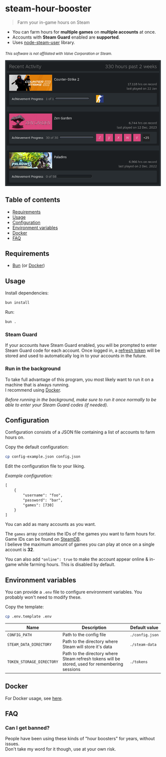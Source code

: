 # steam-hour-booster
> Farm your in-game hours on Steam
- You can farm hours for **multiple games** on **multiple accounts** at once.
- Accounts with **Steam Guard** enabled are **supported**.
- Uses [node-steam-user](https://github.com/DoctorMcKay/node-steam-user) library.

<sub>*This software is not affiliated with Valve Corporation or Steam.*</sub>

![Result of hours farming](./result.png)

## Table of contents
- [Requirements](#requirements)
- [Usage](#usage)
- [Configuration](#configuration)
- [Environment variables](#environment-variables)
- [Docker](#docker)
- [FAQ](#faq)

## Requirements
- [Bun](https://bun.sh/) (or [Docker](https://www.docker.com/))

## Usage

Install dependencies:
```bash
bun install
```

Run:
```bash
bun .
```

### Steam Guard
If your accounts have Steam Guard enabled, you will be prompted to enter Steam Guard code for each account.
Once logged in, a [refresh token](https://github.com/DoctorMcKay/node-steam-user?tab=readme-ov-file#using-refresh-tokens) will be stored and used to automatically log in to your accounts in the future.

### Run in the background
To take full advantage of this program, you most likely want to run it on a machine that is always running.\
I recommend using [Docker](#docker).

*Before running in the background, make sure to run it once normally to be able to enter your Steam Guard codes (if needed).*

## Configuration

Configuration consists of a JSON file containing a list of accounts to farm hours on.

Copy the default configuration:

```bash
cp config-example.json config.json
```

Edit the configuration file to your liking.

*Example configuration:*

```jsonc
[
    {
        "username": "foo",
        "password": "bar",
        "games": [730]
    }
]
```

You can add as many accounts as you want.

The `games` array contains the IDs of the games you want to farm hours for. Game IDs can be found on [SteamDB](https://steamdb.info/).\
I believe the maximum amount of games you can play at once on a single account is **32**.

You can also add `"online": true` to make the account appear online & in-game while farming hours. This is disabled by default.

## Environment variables
You can provide a `.env` file to configure environment variables. You probably won't need to modify these.

Copy the template:
```bash
cp .env.template .env
```

| Name | Description | Default value |
| --- | --- | --- |
| `CONFIG_PATH` | Path to the config file | `./config.json` |
| `STEAM_DATA_DIRECTORY` | Path to the directory where Steam will store it's data | `./steam-data` |
| `TOKEN_STORAGE_DIRECTORY` | Path to the directory where Steam refresh tokens will be stored, used for remembering sessions | `./tokens` |

## Docker

For Docker usage, see [here](https://hub.docker.com/r/drwarpman/steam-hour-booster).

## FAQ

### Can I get banned?
People have been using these kinds of "hour boosters" for years, without issues.\
Don't take my word for it though, use at your own risk.
